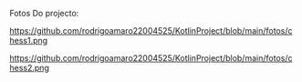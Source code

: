 Fotos Do projecto:

https://github.com/rodrigoamaro22004525/KotlinProject/blob/main/fotos/chess1.png

https://github.com/rodrigoamaro22004525/KotlinProject/blob/main/fotos/chess2.png
